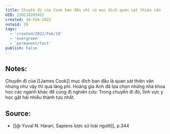 ```yaml
---
title: Chuyến đi của Cook ban đầu chỉ có mục đích quan sát thiên văn
UID: 220218203451
created: 18-Feb-2022
noteid: 19
tags:
  - 'created/2022/Feb/18'
  - 'evergreen'
  - 'permanent/fact'
publish: False
---
```

## Notes:
Chuyến đi của [[James Cook]] mục đích ban đầu là quan sát thiên văn nhưng như vậy thì quá lãng phí. Hoàng gia Anh đã lựa chọn những nhà khoa học các ngành khác để cùng đi nghiên cứu. Trong chuyến đi đó, lĩnh vực y học gặt hái nhiều thành tựu nhất.

## Source:
- [[@ Yuval N. Harari, Sapiens lược sử loài người]], p.344


